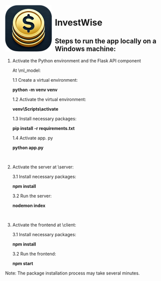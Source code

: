 
<img src="client/public/icon_sm.png" width="150" style="float: left; margin-right: 10px;" />

# InvestWise

## Steps to run the app locally on a Windows machine:
1. Activate the Python environment and the Flask API component

   At \ml_model:

   1.1 Create a virtual environment:
   
   **python -m venv venv**

   1.2 Activate the virtual environment:
   
   **venv\Scripts\activate**

   1.3 Install necessary packages:

   **pip install -r requirements.txt**
   
   1.4 Activate app. py
   
   **python app.py**

<br>

2. Activate the server at \server:

   3.1 Install necessary packages:

   **npm install**

   3.2 Run the server:

   **nodemon index**

<br>

3. Activate the frontend at \client:

   3.1 Install necessary packages:

   **npm install**

   3.2 Run the frontend:

   **npm start**


Note: The package installation process may take several minutes.
